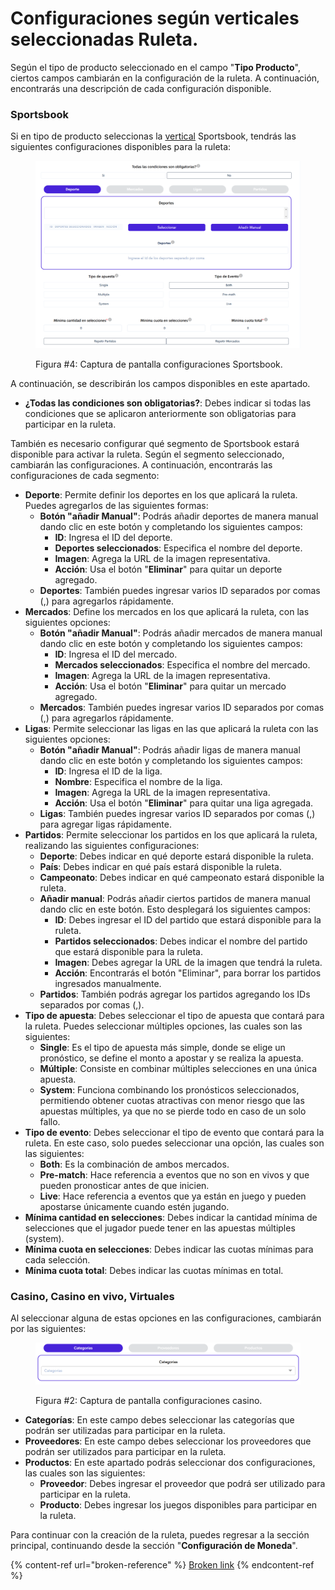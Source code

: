 # Configuraciones según verticales seleccionadas Ruleta.

Según el tipo de producto seleccionado en el campo "**Tipo Producto**", ciertos campos cambiarán en la configuración de la ruleta. A continuación, encontrarás una descripción de cada configuración disponible.

### **Sportsbook**&#x20;

Si en tipo de producto seleccionas la [vertical](https://app.gitbook.com/o/QcwavWzh0dfIwPyknoIT/s/mbqa0WvDWam8G20QQoIZ/#vertical) Sportsbook, tendrás las siguientes configuraciones disponibles para la ruleta:

<figure><img src="../.gitbook/assets/image (4).png" alt=""><figcaption><p>Figura #4: Captura de pantalla configuraciones Sportsbook.</p></figcaption></figure>

A continuación, se describirán los campos disponibles en este apartado.

* **¿Todas las condiciones son obligatorias?**: Debes indicar si todas las condiciones que se aplicaron anteriormente son obligatorias para participar en la ruleta.

También es necesario configurar qué segmento de Sportsbook estará disponible para activar la ruleta. Según el segmento seleccionado, cambiarán las configuraciones. A continuación, encontrarás las configuraciones de cada segmento:

* **Deporte**: Permite definir los deportes en los que aplicará la ruleta. Puedes agregarlos de las siguientes formas:
  * **Botón "añadir Manual"**: Podrás añadir deportes de manera manual dando clic en este botón y completando los siguientes campos:
    * **ID**: Ingresa el ID del deporte.
    * **Deportes seleccionados**: Especifica el nombre del deporte.
    * **Imagen**: Agrega la URL de la imagen representativa.
    * **Acción**: Usa el botón "**Eliminar**" para quitar un deporte agregado.
  * **Deportes**: También puedes ingresar varios ID separados por comas (,) para agregarlos rápidamente.&#x20;
* **Mercados**: Define los mercados en los que aplicará la ruleta, con las siguientes opciones:
  * **Botón "añadir Manual"**: Podrás añadir mercados de manera manual dando clic en este botón y completando los siguientes campos:
    * **ID**: Ingresa el ID del mercado.
    * **Mercados seleccionados**: Especifica el nombre del mercado.
    * **Imagen**: Agrega la URL de la imagen representativa.
    * **Acción**: Usa el botón "**Eliminar**" para quitar un mercado agregado.
  * **Mercados**: También puedes ingresar varios ID separados por comas (,) para agregarlos rápidamente.
* **Ligas**: Permite seleccionar las ligas en las que aplicará la ruleta con las siguientes opciones:
  * **Botón "añadir Manual"**: Podrás añadir ligas de manera manual dando clic en este botón y completando los siguientes campos:
    * **ID**: Ingresa el ID de la liga.
    * **Nombre**: Especifica el nombre de la liga.
    * **Imagen**: Agrega la URL de la imagen representativa.
    * **Acción**: Usa el botón "**Eliminar**" para quitar una liga agregada.
  * **Ligas**: También puedes ingresar varios ID separados por comas (,) para agregar ligas rápidamente.
* **Partidos**: Permite seleccionar los partidos en los que aplicará la ruleta, realizando las siguientes configuraciones:
  * **Deporte**: Debes indicar en qué deporte estará disponible la ruleta.
  * **País**: Debes indicar en qué país estará disponible la ruleta.
  * **Campeonato**: Debes indicar en qué campeonato estará disponible la ruleta.
  * **Añadir manual**: Podrás añadir ciertos partidos de manera manual dando clic en este botón. Esto desplegará los siguientes campos:
    * **ID**: Debes ingresar el ID del partido que estará disponible para la ruleta.
    * **Partidos seleccionados**: Debes indicar el nombre del partido que estará disponible para la ruleta.
    * **Imagen**: Debes agregar la URL de la imagen que tendrá la ruleta.
    * **Acción**: Encontrarás el botón "Eliminar", para borrar los partidos ingresados manualmente.
  * **Partidos**: También podrás agregar los partidos agregando los IDs separados por comas (,).
* **Tipo de apuesta**: Debes seleccionar el tipo de apuesta que contará para la ruleta. Puedes seleccionar múltiples opciones, las cuales son las siguientes:
  * **Single**: Es el tipo de apuesta más simple, donde se elige un pronóstico, se define el monto a apostar y se realiza la apuesta.
  * **Múltiple**: Consiste en combinar múltiples selecciones en una única apuesta.
  * **System**: Funciona combinando los pronósticos seleccionados, permitiendo obtener cuotas atractivas con menor riesgo que las apuestas múltiples, ya que no se pierde todo en caso de un solo fallo.
* **Tipo de evento**: Debes seleccionar el tipo de evento que contará para la ruleta. En este caso, solo puedes seleccionar una opción, las cuales son las siguientes:
  * **Both**: Es la combinación de ambos mercados.
  * **Pre-match**: Hace referencia a eventos que no son en vivos y que pueden pronosticar antes de que inicien.
  * **Live**: Hace referencia a eventos que ya están en juego y pueden apostarse únicamente cuando estén jugando.
* **Mínima cantidad en selecciones**: Debes indicar la cantidad mínima de selecciones que el jugador puede tener en las apuestas múltiples (system).
* **Mínima cuota en selecciones**: Debes indicar las cuotas mínimas para cada selección.
* **Mínima cuota total**: Debes indicar las cuotas mínimas en total.

### **Casino, Casino en vivo, Virtuales**

Al seleccionar alguna de estas opciones en las configuraciones, cambiarán por las siguientes:

<figure><img src="../.gitbook/assets/image (5).png" alt=""><figcaption><p>Figura #2: Captura de pantalla configuraciones casino.</p></figcaption></figure>

* **Categorías**: En este campo debes seleccionar las categorías que podrán ser utilizadas para participar en la ruleta.
* **Proveedores**: En este campo debes seleccionar los proveedores que podrán ser utilizados para participar en la ruleta.
* **Productos**: En este apartado podrás seleccionar dos configuraciones, las cuales son las siguientes:
  * **Proveedor**: Debes ingresar el proveedor que podrá ser utilizado para participar en la ruleta.
  * **Producto**: Debes ingresar los juegos disponibles para participar en la ruleta.

Para continuar con la creación de la ruleta, puedes regresar a la sección principal, continuando desde la sección "**Configuración de Moneda**".

{% content-ref url="broken-reference" %}
[Broken link](broken-reference)
{% endcontent-ref %}
